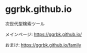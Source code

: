# ggrbk.github.io

次世代型検索ツール

メインページ: https://ggrbk.github.io/

おまけ: https://ggrbk.github.io/family

